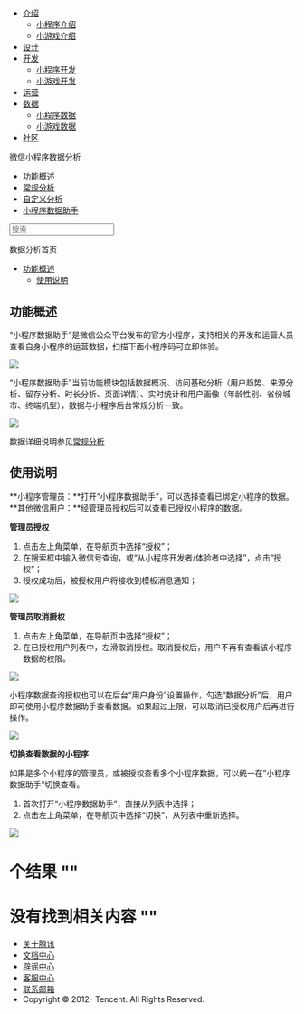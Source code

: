 <div class="book with-summary">

<div class="head">

<div class="head_box">

# [](javascript:; "_('微信公众平台 小程序')")

<div class="header_ctrls">

*   [介绍](javascript:;)
    *   [小程序介绍](https://mp.weixin.qq.com/debug/wxadoc/introduction/index.html)
    *   [小游戏介绍](https://mp.weixin.qq.com/debug/wxagame/introduction/index.html)
*   [设计](https://mp.weixin.qq.com/debug/wxadoc/design/index.html)
*   [开发](javascript:;)
    *   [小程序开发](https://mp.weixin.qq.com/debug/wxadoc/dev/index.html)
    *   [小游戏开发](https://mp.weixin.qq.com/debug/wxagame/dev/index.html)
*   [运营](https://mp.weixin.qq.com/debug/wxadoc/product/index.html)
*   [数据](javascript:;)
    *   [小程序数据](https://mp.weixin.qq.com/debug/wxadoc/analysis/index.html)
    *   [小游戏数据](https://mp.weixin.qq.com/debug/wxagame/analysis/index.html)
*   [社区](https://developers.weixin.qq.com/)

</div>

</div>

</div>

<div class="sub_nav_box">

<div class="sub_nav_inner">

<div class="book-summary-opr" id="js-book-summary-opr"><a class="book-summary-btn"></a></div>

<div class="top_sub_nav">

<div class="top_title_wap"><span class="icon_title"></span>

微信小程序数据分析

</div>

*   [功能概述](../)
*   [常规分析](../regular/)
*   [自定义分析](../custom/)
*   [小程序数据助手](./)

</div>

<div id="book-search-input" role="search">

<form><label for="search-input" class="search-icon" id="js-search-icon"></label><input type="text" id="search-input" name="search-input" placeholder="搜索"> </form>

</div>

</div>

</div>

<div class="book-summary">

<div class="book-summary-home" id="js-summary-home"><a><span class="icon_home_s"></span><span class="s_title_2">数据分析首页</span></a></div>

<nav role="navigation">

*   [功能概述](./#功能概述)
    *   [使用说明](./#使用说明)

</nav>

</div>

<div class="book-body">

<div class="body-inner">

<div class="page-wrapper" tabindex="-1" role="main">

<div class="page-inner">

<div id="book-search-results">

<div class="search-noresults">

<section class="normal markdown-section">

# 功能概述

“小程序数据助手”是微信公众平台发布的官方小程序，支持相关的开发和运营人员查看自身小程序的运营数据，扫描下面小程序码可立即体验。

![](https://developers.weixin.qq.com/miniprogram/analysis/image/weanalytics/a0.png)

“小程序数据助手”当前功能模块包括数据概况、访问基础分析（用户趋势、来源分析、留存分析、时长分析、页面详情）、实时统计和用户画像（年龄性别、省份城市、终端机型），数据与小程序后台常规分析一致。

![](https://developers.weixin.qq.com/miniprogram/analysis/image/weanalytics/a1.png)

数据详细说明参见[常规分析](https://mp.weixin.qq.com/debug/wxadoc/analysis/regular/)

## 使用说明

**小程序管理员：**打开“小程序数据助手”，可以选择查看已绑定小程序的数据。 **其他微信用户：**经管理员授权后可以查看已授权小程序的数据。

**管理员授权**

1.  点击左上角菜单，在导航页中选择“授权”；
2.  在搜索框中输入微信号查询，或“从小程序开发者/体验者中选择”，点击“授权”；
3.  授权成功后，被授权用户将接收到模板消息通知；

![](https://developers.weixin.qq.com/miniprogram/analysis/image/weanalytics/a2.png)

**管理员取消授权**

1.  点击左上角菜单，在导航页中选择“授权”；
2.  在已授权用户列表中，左滑取消授权。取消授权后，用户不再有查看该小程序数据的权限。

![](https://developers.weixin.qq.com/miniprogram/analysis/image/weanalytics/a3.png)

小程序数据查询授权也可以在后台“用户身份”设置操作，勾选“数据分析”后，用户即可使用小程序数据助手查看数据。如果超过上限，可以取消已授权用户后再进行操作。

![](https://developers.weixin.qq.com/miniprogram/analysis/image/weanalytics/a5.png)

**切换查看数据的小程序**

如果是多个小程序的管理员，或被授权查看多个小程序数据，可以统一在”小程序数据助手”切换查看。

1.  首次打开“小程序数据助手”，直接从列表中选择；
2.  点击左上角菜单，在导航页中选择“切换”，从列表中重新选择。

![](https://developers.weixin.qq.com/miniprogram/analysis/image/weanalytics/a4.png)

</section>

</div>

<div class="search-results">

<div class="has-results">

# <span class="search-results-count"></span>个结果 "<span class="search-query"></span>"

</div>

<div class="no-results">

# 没有找到相关内容 "<span class="search-query"></span>"

</div>

</div>

</div>

</div>

</div>

<div class="foot" id="footer">

*   [关于腾讯](http://www.tencent.com/zh-cn/index.shtml)
*   [文档中心](https://mp.weixin.qq.com/debug/wxadoc/introduction/index.html)
*   [辟谣中心](https://mp.weixin.qq.com/cgi-bin/opshowpage?action=dispelinfo&lang=zh_CN&begin=1&count=9)
*   [客服中心](http://kf.qq.com/faq/120911VrYVrA1509086vyumm.html)
*   [联系邮箱](mailto:weixinmp@qq.com)
*   Copyright © 2012-<span id="s_copyright_year"></span> Tencent. All Rights Reserved.

</div>

</div>

[](../custom/#查看漏斗分析结果)</div>

</div>
